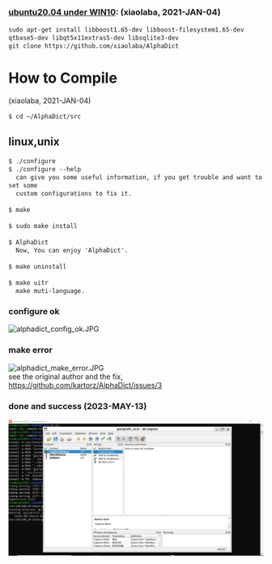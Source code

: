 ### [ubuntu20.04 under WIN10](https://github.com/xiaolaba/Win10_install_Ubuntu): (xiaolaba, 2021-JAN-04)
```
sudo apt-get install libboost1.65-dev libboost-filesystem1.65-dev qtbase5-dev libqt5x11extras5-dev libsqlite3-dev
git clone https://github.com/xiaolaba/AlphaDict
```


How to Compile
==============
(xiaolaba, 2021-JAN-04)
```
$ cd ~/AlphaDict/src 
```

linux,unix
----------
```
$ ./configure  
$ ./configure --help
  can give you some useful information, if you get trouble and want to set some 
  custom configurations to fix it.

$ make 

$ sudo make install

$ AlphaDict
  Now, You can enjoy 'AlphaDict'. 

$ make uninstall

$ make uitr
  make muti-language.
```   

### configure ok
![alphadict_config_ok.JPG](alphadict_config_ok.JPG)  
### make error
![alphadict_make_error.JPG](alphadict_make_error.JPG)  
see the original author and the fix, https://github.com/kartorz/AlphaDict/issues/3

### done and success (2023-MAY-13)
![goodjob.PNG](goodjob.PNG)

